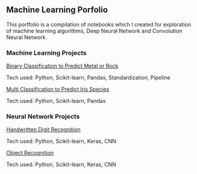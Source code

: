 ## Machine Learning Porfolio

This portfolio is a compilation of notebooks which I created for exploration of machine learning algorithms, Deep Neural Network and Convolution Neural Network.

### Machine Learning Projects
<a href="https://github.com/srivankur/ankursri/blob/master/Binary_Classification.ipynb">Binary Classification to Predict Metal or Rock</a>

Tech used: Python, Scikit-learn, Pandas, Standardization, Pipeline

<a href="https://github.com/srivankur/ankursri/blob/master/Multi_Classification.ipynb">Multi Classification to Predict Iris Species</a>

Tech used: Python, Scikit-learn, Pandas



### Neural Network Projects
<a href="https://github.com/srivankur/ankursri/blob/master/Handwritten_Digit_Recognition.ipynb">Handwritten Digit Recognition</a>

Tech used: Python, Scikit-learn, Keras, CNN

<a href="https://github.com/srivankur/ankursri/blob/master/Object_Recognition.ipynb">Object Recognition</a>

Tech used: Python, Scikit-learn, Keras, CNN
